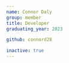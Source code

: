 ```yaml
---
name: Connor Daly
group: member
title: Developer
graduating_year: 2023

github: connord28

inactive: true
---
```

